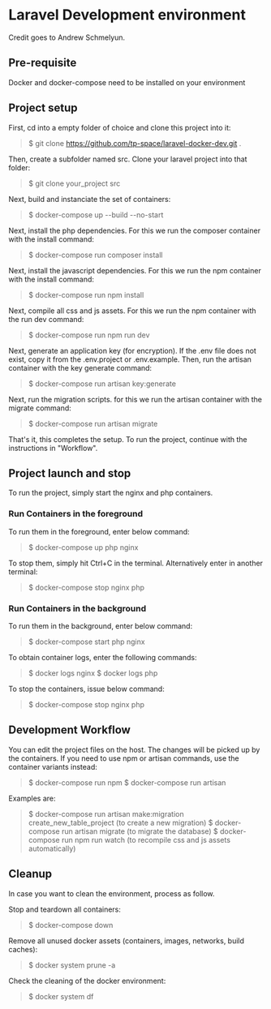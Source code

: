# Laravel Development environment

Credit goes to Andrew Schmelyun.

## Pre-requisite 
Docker and docker-compose need to be installed on your environment

## Project setup
First, cd into a empty folder of choice and clone this project into it:
> $ git clone https://github.com/tp-space/laravel-docker-dev.git .

Then, create a subfolder named src. Clone your laravel project into that folder:
> $ git clone your_project src

Next, build and instanciate the set of containers:
> $ docker-compose up --build --no-start

Next, install the php dependencies. For this we run the composer container with the install command:
> $ docker-compose run composer install

Next, install the javascript dependencies. For this we run the npm container with the install command:
> $ docker-compose run npm install

Next, compile all css and js assets. For this we run the npm container with the run dev command:
> $ docker-compose run npm run dev

Next, generate an application key (for encryption). 
If the .env file does not exist, copy it from the .env.project or .env.example.
Then, run the artisan container with the key generate command:
> $ docker-compose run artisan key:generate

Next, run the migration scripts. for this we run the artisan container with the migrate command:
> $ docker-compose run artisan migrate

That's it, this completes the setup. To run the project, continue with the instructions in "Workflow".


## Project launch and stop
To run the project, simply start the nginx and php containers.

### Run Containers in the foreground 
To run them in the foreground, enter below command:
> $ docker-compose up php nginx

To stop them, simply hit Ctrl+C in the terminal. Alternatively enter in another terminal:
> $ docker-compose stop nginx php

### Run Containers in the background
To run them in the background, enter below command:
> $ docker-compose start php nginx

To obtain container logs, enter the following commands:
> $ docker logs nginx
> $ docker logs php

To stop the containers, issue below command:
> $ docker-compose stop nginx php
 
## Development Workflow
You can edit the project files on the host. The changes will be picked up by the containers.
If you need to use npm or artisan commands, use the container variants instead:
> $ docker-compose run npm <command>
> $ docker-compose run artisan <command>

Examples are:
> $ docker-compose run artisan make:migration create\_new\_table\_project (to create a new migration)
> $ docker-compose run artisan migrate (to migrate the database)
> $ docker-compose run npm run watch (to recompile css and js assets automatically)

## Cleanup
In case you want to clean the environment, process as follow.

Stop and teardown all containers:
> $ docker-compose down

Remove all unused docker assets (containers, images, networks, build caches):
> $ docker system prune -a

Check the cleaning of the docker environment:
> $ docker system df

